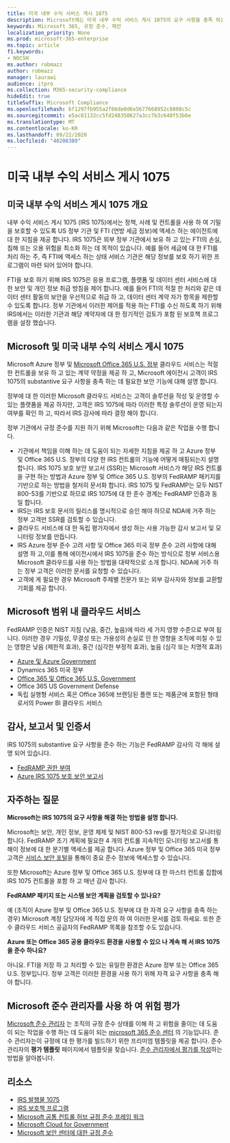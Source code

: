 ```yaml
---
title: 미국 내부 수익 서비스 게시 1075
description: Microsoft에는 미국 내부 수익 서비스 게시 1075의 요구 사항을 충족 하는 컨트롤이 있습니다.
keywords: Microsoft 365, 규정 준수, 제안
localization_priority: None
ms.prod: microsoft-365-enterprise
ms.topic: article
f1.keywords:
- NOCSH
ms.author: robmazz
author: robmazz
manager: laurawi
audience: itpro
ms.collection: M365-security-compliance
hideEdit: true
titleSuffix: Microsoft Compliance
ms.openlocfilehash: bf1297fb955a2f66de0d6e5677668952c8808c5c
ms.sourcegitcommit: e5ac81132cc5fd248350627a3cc7b3c640f53b6e
ms.translationtype: MT
ms.contentlocale: ko-KR
ms.lasthandoff: 09/22/2020
ms.locfileid: "48208380"
---
```

# <a name="us-internal-revenue-service-publication-1075"></a>미국 내부 수익 서비스 게시 1075

## <a name="us-internal-revenue-service-publication-1075-overview"></a>미국 내부 수익 서비스 게시 1075 개요

내부 수익 서비스 게시 1075 (IRS 1075)에서는 정책, 사례 및 컨트롤을 사용 하 여 기밀을 보호할 수 있도록 US 정부 기관 및 FTI (연방 세금 정보)에 액세스 하는 에이전트에 대 한 지침을 제공 합니다. IRS 1075은 외부 정부 기관에서 보유 하 고 있는 FTI의 손실, 침해 또는 오용 위험을 최소화 하는 데 목적이 있습니다. 예를 들어 세금에 대 한 FTI를 처리 하는 주, 즉 FTI에 액세스 하는 상태 서비스 기관은 해당 정보를 보호 하기 위한 프로그램이 마련 되어 있어야 합니다.  
  
FTI을 보호 하기 위해 IRS 1075은 응용 프로그램, 플랫폼 및 데이터 센터 서비스에 대 한 보안 및 개인 정보 취급 방침을 제어 합니다. 예를 들어 FTI의 적절 한 처리와 같은 데이터 센터 활동의 보안을 우선적으로 취급 하 고, 데이터 센터 계약 자가 항목을 제한할 수 있도록 합니다. 정부 기관에서 이러한 제어를 적용 하는 FTI를 수신 하도록 하기 위해 IRS에서는 이러한 기관과 해당 계약자에 대 한 정기적인 검토가 포함 된 보호책 프로그램을 설정 했습니다.

## <a name="microsoft-and-us-internal-revenue-service-publication-1075"></a>Microsoft 및 미국 내부 수익 서비스 게시 1075

Microsoft Azure 정부 및 [Microsoft Office 365 U.S. 정부](https://products.office.com/government/office-365-web-services-for-government) 클라우드 서비스는 적절 한 컨트롤을 보유 하 고 있는 계약 약정을 제공 하 고, Microsoft 에이전시 고객이 IRS 1075의 substantive 요구 사항을 충족 하는 데 필요한 보안 기능에 대해 설명 합니다.  
  
정부에 대 한 이러한 Microsoft 클라우드 서비스는 고객이 솔루션을 작성 및 운영할 수 있는 플랫폼을 제공 하지만, 고객은 IRS 1075에 따라 이러한 특정 솔루션이 운영 되는지 여부를 확인 하 고, 따라서 IRS 감사에 따라 결정 해야 합니다.  
  
정부 기관에서 규정 준수를 지원 하기 위해 Microsoft는 다음과 같은 작업을 수행 합니다.

- 기관에서 책임을 이해 하는 데 도움이 되는 자세한 지침을 제공 하 고 Azure 정부 및 Office 365 U.S. 정부의 다양 한 IRS 컨트롤의 기능에 어떻게 매핑되는지 설명 합니다. IRS 1075 보호 보안 보고서 (SSR)는 Microsoft 서비스가 해당 IRS 컨트롤을 구현 하는 방법과 Azure 정부 및 Office 365 U.S. 정부의 FedRAMP 패키지를 기반으로 하는 방법을 철저히 문서화 합니다. IRS 1075 및 FedRAMP는 모두 NIST 800-53를 기반으로 하므로 IRS 1075에 대 한 준수 경계는 FedRAMP 인증과 동일 합니다.
- IRS는 IRS 보호 문서의 릴리스를 명시적으로 승인 해야 하므로 NDA에 거주 하는 정부 고객만 SSR를 검토할 수 있습니다.
- 클라우드 서비스에 대 한 독립 평가자에서 생성 하는 사용 가능한 감사 보고서 및 모니터링 정보를 만듭니다.
- IRS Azure 정부 준수 고려 사항 및 Office 365 미국 정부 준수 고려 사항에 대해 설명 하 고,이를 통해 에이전시에서 IRS 1075을 준수 하는 방식으로 정부 서비스용 Microsoft 클라우드를 사용 하는 방법을 대략적으로 소개 합니다. NDA에 거주 하는 정부 고객은 이러한 문서를 요청할 수 있습니다.
- 고객에 게 필요한 경우 Microsoft 주제별 전문가 또는 외부 감사자와 정보를 교환할 기회를 제공 합니다.

## <a name="microsoft-in-scope-cloud-services"></a>Microsoft 범위 내 클라우드 서비스

FedRAMP 인증은 NIST 지침 (낮음, 중간, 높음)에 따라 세 가지 영향 수준으로 부여 됩니다. 이러한 경우 기밀성, 무결성 또는 가용성의 손실로 인 한 영향을 조직에 미칠 수 있는 영향은 낮음 (제한적 효과), 중간 (심각한 부정적 효과), 높음 (심각 또는 치명적 효과)

- [Azure 및 Azure Government](https://azure.microsoft.com/global-infrastructure/government/)
- Dynamics 365 미국 정부
- [Office 365 및 Office 365 U.S. Government](https://go.microsoft.com/fwlink/p/?LinkID=2077751)
- Office 365 US Government Defense
- 독립 실행형 서비스 혹은 Office 365에 브랜딩된 플랜 또는 제품군에 포함된 형태로서의 Power BI 클라우드 서비스

## <a name="audits-reports-and-certificates"></a>감사, 보고서 및 인증서

IRS 1075의 substantive 요구 사항을 준수 하는 기능은 FedRAMP 감사의 각 해에 설명 되어 있습니다.

- [FedRAMP 권한 부여](https://marketplace.fedramp.gov/#/product/azure-government?sort=productName&productNameSearch=azure)
- [Azure IRS 1075 보호 보안 보고서](https://aka.ms/AzureIRS1075SafeguardSecurityReport)

## <a name="frequently-asked-questions"></a>자주하는 질문

**Microsoft는 IRS 1075의 요구 사항을 해결 하는 방법을 설명 합니다.**

Microsoft는 보안, 개인 정보, 운영 체제 및 NIST 800-53 rev를 정기적으로 모니터링 합니다. FedRAMP 초기 계획에 필요한 4 개의 컨트롤 지속적인 모니터링 보고서를 통해이 정보에 대 한 분기별 액세스를 제공 합니다. Azure 정부 및 Office 365 미국 정부 고객은 [서비스 보안 포털](https://aka.ms/stphelp)을 통해이 중요 준수 정보에 액세스할 수 있습니다.

또한 Microsoft는 Azure 정부 및 Office 365 U.S. 정부에 대 한 마스터 컨트롤 집합에 IRS 1075 컨트롤을 포함 하 고 매년 감사 합니다.

**FedRAMP 패키지 또는 시스템 보안 계획을 검토할 수 있나요?**

예 (조직이 Azure 정부 및 Office 365 U.S. 정부에 대 한 자격 요구 사항을 충족 하는 경우) Microsoft 계정 담당자에 게 직접 문의 하 여 이러한 문서를 검토 하세요. 또한 준수 클라우드 서비스 공급자의 FedRAMP 목록을 참조할 수도 있습니다.

**Azure 또는 Office 365 공용 클라우드 환경을 사용할 수 있으 나 계속 해 서 IRS 1075을 준수 하나요?**

아니요. FTI을 저장 하 고 처리할 수 있는 유일한 환경은 Azure 정부 또는 Office 365 U.S. 정부입니다. 정부 고객은 이러한 환경을 사용 하기 위해 자격 요구 사항을 충족 해야 합니다.

## <a name="use-microsoft-compliance-manager-to-assess-your-risk"></a>Microsoft 준수 관리자를 사용 하 여 위험 평가

[Microsoft 준수 관리자](compliance-manager.md) 는 조직의 규정 준수 상태를 이해 하 고 위험을 줄이는 데 도움이 되는 작업을 수행 하는 데 도움이 되는 [microsoft 365 준수 센터](microsoft-365-compliance-center.md) 의 기능입니다. 준수 관리자는이 규정에 대 한 평가를 빌드하기 위한 프리미엄 템플릿을 제공 합니다. 준수 관리자의 **평가 템플릿** 페이지에서 템플릿을 찾습니다. [준수 관리자에서 평가를 작성](compliance-manager-assessments.md)하는 방법을 알아봅니다.

## <a name="resources"></a>리소스

- [IRS 발행물 1075](https://www.irs.gov/pub/irs-pdf/p1075.pdf)
- [IRS 보호책 프로그램](https://www.irs.gov/uac/Safeguards-Program)
- [Microsoft 공통 컨트롤 허브 규정 준수 프레임 워크](https://www.microsoft.com/trust-center/compliance/compliance-overview)
- [Microsoft Cloud for Government](https://enterprise.microsoft.com/industries/government/start-your-microsoft-cloud-for-government-trial-today)
- [Microsoft 보안 센터에 대한 규정 준수](https://www.microsoft.com/trust-center/compliance/compliance-overview)
